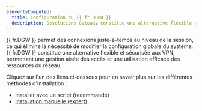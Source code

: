 ```yaml
---
eleventyComputed:
  title: Configuration du {{ fr.HUBB }}
  description: Devolutions Gateway constitue une alternative flexible et sécurisée aux VPN, permettant une gestion aisée des accès et une utilisation efficace des ressources du réseau.
---
```

{{ fr.DGW }} permet des connexions juste-à-temps au niveau de la session, ce qui élimine la nécessité de modifier la configuration globale du système. {{ fr.DGW }} constitue une alternative flexible et sécurisée aux VPN, permettant une gestion aisée des accès et une utilisation efficace des ressources du réseau.  

Cliquez sur l'un des liens ci-dessous pour en savoir plus sur les différentes méthodes d'installation :  

* Installer avec un script (recommandé) 
* [Installation manuelle (expert)](/fr/hub/dgw/hub-business-configuration/install-manually/) 
